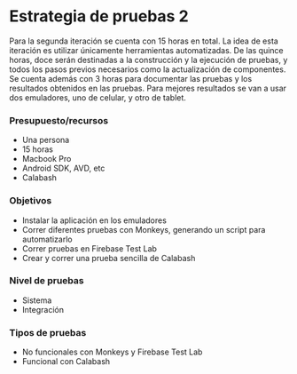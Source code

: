 # Estrategia de pruebas 2

Para la segunda iteración se cuenta con 15 horas en total. La idea de esta iteración es utilizar únicamente herramientas
automatizadas. De las quince horas, doce serán destinadas a la construcción y la ejecución de pruebas, y todos los pasos
previos necesarios como la actualización de componentes. Se cuenta además  con 3 horas para documentar las pruebas y los 
resultados obtenidos en las pruebas. Para mejores resultados se van a usar dos emuladores, uno de celular, y otro de tablet.

### Presupuesto/recursos
- Una persona
- 15 horas
- Macbook Pro
- Android SDK, AVD, etc
- Calabash

### Objetivos
- Instalar la aplicación en los emuladores
- Correr diferentes pruebas con Monkeys, generando un script para automatizarlo
- Correr pruebas en Firebase Test Lab
- Crear y correr una prueba sencilla de Calabash

### Nivel de pruebas
- Sistema
- Integración

### Tipos de pruebas
- No funcionales con Monkeys y Firebase Test Lab
- Funcional con Calabash